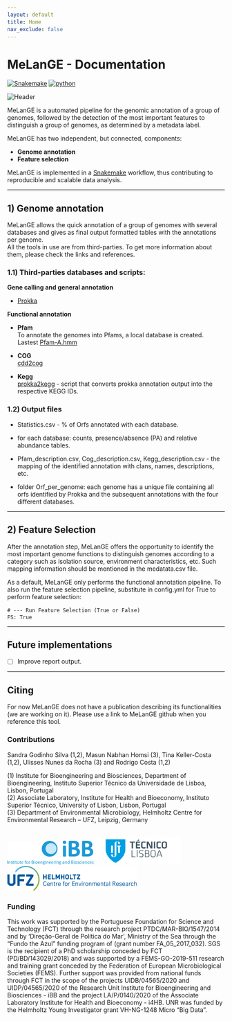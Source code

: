 ```yaml
---
layout: default
title: Home
nav_exclude: false
---
```


# MeLanGE - Documentation

[![Snakemake](https://img.shields.io/badge/snakemake-≥5.31-brightgreen.svg)](https://snakemake.bitbucket.io)
[![python](https://img.shields.io/badge/python-≥3.8-brightgreen.svg)](https://www.python.org/)

![Header](bitmap3.jpeg)

MeLanGE is a automated pipeline for the genomic annotation of a group of genomes, followed by the detection of the most important features to distinguish a group of genomes, as determined by a metadata label.

MeLanGE has two independent, but connected, components:  
* **Genome annotation**
* **Feature selection**  

MeLanGE is implemented in a [Snakemake](https://snakemake.readthedocs.io/en/stable/#) workflow, thus contributing to reproducible and scalable data analysis. 

* * *


## 1) Genome annotation
MeLanGE allows the quick annotation of a group 
of genomes with several databases and gives as final output formatted tables with 
the annotations per genome. \
All the tools in use are from third-parties. To get more information about them, 
please check the links and references.

### 1.1) Third-parties databases and scripts:
**Gene calling and general annotation**

* [Prokka](https://github.com/tseemann/prokka)

**Functional annotation** 
* **Pfam** \
To annotate the genomes into Pfams, a local database is created.
Lastest [Pfam-A.hmm](ftp://ftp.ebi.ac.uk/pub/databases/Pfam/current_release)

* **COG** \
[cdd2cog](https://github.com/aleimba/bac-genomics-scripts/tree/master/cdd2cog)

* **Kegg** \
[prokka2kegg](https://github.com/SilentGene/Bio-py/tree/master/prokka2kegg) - script that converts prokka annotation output into the respective KEGG IDs.

### 1.2) Output files
- Statistics.csv - % of Orfs annotated with each database.

- for each database: counts, presence/absence (PA) and relative abundance tables.

- Pfam_description.csv, Cog_description.csv, Kegg_description.csv - the mapping of the identified annotation with clans, names, descriptions, etc.

- folder Orf_per_genome: each genome has a unique file containing all orfs identified by Prokka and the subsequent annotations with the four different databases.

* * *

## 2) Feature Selection

After the annotation step, MeLanGE offers the opportunity to identify the most important genome functions to distinguish genomes according to a category such as isolation source, environment characteristics, etc. Such mapping information should be mentioned in the medatata.csv file.

As a default, MeLanGE only performs the functional annotation pipeline. To also run the feature selection pipeline, substitute in config.yml for True to perform feature selection:

    # --- Run Feature Selection (True or False)
    FS: True
    

* * *

## Future implementations
- [ ] Improve report output.

* * *


## Citing
For now MeLanGE does not have a publication describing its functionalities (we are working on it). Please use a link to MeLanGE github when you reference this tool.

### Contributions
Sandra Godinho Silva (1,2), Masun Nabhan Homsi (3), Tina Keller-Costa (1,2), Ulisses Nunes da Rocha (3) and Rodrigo Costa (1,2)

(1) Institute for Bioengineering and Biosciences, Department of Bioengineering, Instituto Superior Técnico da Universidade de Lisboa, Lisbon, Portugal \
(2) Associate Laboratory, Institute for Health and Bioeconomy, Instituto Superior Técnico, University of Lisbon, Lisbon, Portugal \
(3) Department of Environmental Microbiology, Helmholtz Centre for Environmental Research – UFZ, Leipzig, Germany 

\
<img src="https://github.com/sandragodinhosilva/MeLanGE/blob/master/docs/images/IBB-Logo.png" width="200">   <img src="/docs/images/IST.jpg" width="200">   <img src="/docs/images/ufz.png" width="300">
 

 
### Funding
This work was supported by the Portuguese Foundation for Science and Technology (FCT) through the research project PTDC/MAR-BIO/1547/2014 and by ‘Direção-Geral de Política do Mar’, Ministry of the Sea through the “Fundo the Azul” funding program of  (grant number FA_05_2017_032). SGS is the recipient of a PhD scholarship conceded by FCT (PD/BD/143029/2018) and was supported by a FEMS-GO-2019-511 research and training grant conceded by the Federation of European Microbiological Societies (FEMS). Further support was provided from national funds through FCT in the scope of the projects UIDB/04565/2020 and UIDP/04565/2020 of the Research Unit Institute for Bioengineering and Biosciences - iBB and the project LA/P/0140/2020 of the Associate Laboratory Institute for Health and Bioeconomy - i4HB. UNR was funded by the Helmholtz Young Investigator grant VH-NG-1248 Micro “Big Data”.
